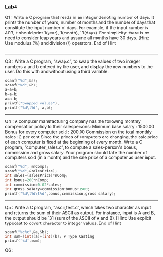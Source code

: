 ### Lab4

Q1 : Write a C program that reads in an integer denoting number of days. It prints 
the number of years, number of months and the number of days that constitute 
the input number of days. For example, if the input number is 403, it should 
print 1(year), 1(month), 13(days). For simplicity: there is no need to consider 
leap years and assume all months have 30 days. [Hint: Use modulus (%) and 
division (/) operators. End of Hint

```c
```

---

Q3 : Write a C program, “swap.c”, to swap the values of two integer numbers a and 
b entered by the user, and display the new numbers to the user. Do this with 
and without using a third variable.

```c
scanf("%d",&a);
scanf("%d",&b);
a=a+b;
b=a-b;
a=a-b;
printf("Swapped values");
printf("%d\t%d", a,b);
```

---

Q4 : A computer manufacturing company has the following monthly compensation 
policy to their salespersons: 
Minimum base salary : 1500.00 
Bonus for every computer sold : 200.00 
Commission on the total monthly sales : 2 per cent 
Since the prices of computers are changing, the sale price of each computer is 
fixed at the beginning of every month. Write a C program, “computer_sales.c”,
to compute a sales-person's bonus, commission and gross salary. Your program 
should take the number of computers sold (in a month) and the sale price of a 
computer as user input.

```c
scanf("%d", &nComp);
scanf("%d",&salesPrice);
int sales=(salesPrice)*nComp;
int bonus=200*nComp;
int commission=0.02*sales;
int gross salary=commission+bonus+1500;
printf("%d\t%d\t%d",bonus,commission,gross salary);
```

---

Q5 : Write a C program, “ascii_test.c”, which takes two character as input and 
returns the sum of their ASCII as output. For instance, input is A and B, the 
output should be 131 (sum of the ASCII of A and B). [Hint: Use explicit typecast 
to covert character to integer values. End of Hint

```c
scanf("%c%c",&a,&b);
int sum=(int)(a)+(int)(b); # Type Casting
printf("%d",sum);
```

Q6 : 
